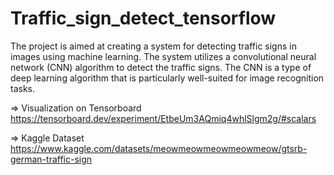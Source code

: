 <html>
<h1>Traffic_sign_detect_tensorflow</h1>

The project is aimed at creating a system for detecting traffic signs in images using machine learning. The system utilizes a convolutional neural network (CNN) algorithm to detect the traffic signs. The CNN is a type of deep learning algorithm that is particularly well-suited for image recognition tasks.

=> Visualization on Tensorboard
https://tensorboard.dev/experiment/EtbeUm3AQmiq4whlSlgm2g/#scalars

=> Kaggle Dataset
https://www.kaggle.com/datasets/meowmeowmeowmeowmeow/gtsrb-german-traffic-sign
</html>
